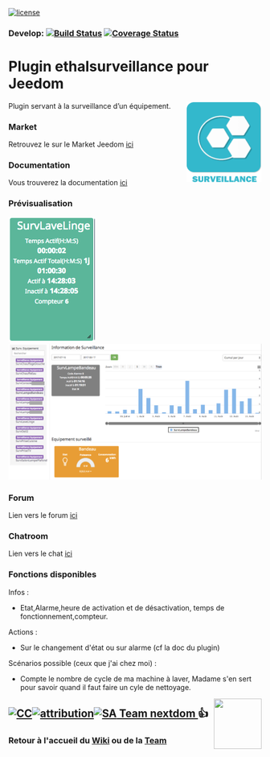[![license](https://img.shields.io/github/license/nextdom/plugin-ethalsurveillance.svg)](./LICENSE)

### Develop: [![Build Status](https://travis-ci.org/nextdom/plugin-ethalsurveillance.svg?branch=develop)](https://travis-ci.org/nextdom/plugin-ethalsurveillance)  [![Coverage Status](https://coveralls.io/repos/github/nextdom/plugin-ethalsurveillance/badge.svg?branch=develop)](https://coveralls.io/github/nextdom/plugin-ethalsurveillance?branch=develop)


# Plugin ethalsurveillance pour Jeedom

<img src="plugin_info/ethalsurveillance_icon.png" align="right" height="160" width="150">

Plugin servant à la surveillance d’un équipement.


### Market

Retrouvez le sur le Market Jeedom [ici](https://www.jeedom.com/market/index.php?v=d&p=market&type=plugin&&name=ethalsurveillance)


### Documentation

Vous trouverez la documentation [ici](https://nextdom.github.io/plugin-ethalsurveillance/fr_FR/)


### Prévisualisation

<img src="docs/images/utilisation3-widget.png"/>
<img src="docs/images/panel.png"/>

### Forum

Lien vers le forum [ici](https://www.jeedom.com/forum/viewtopic.php?f=144&t=24637)


### Chatroom

Lien vers le chat [ici](https://gitter.im/nextdom/plugin-ethalsurveillance)


### Fonctions disponibles

Infos :
* Etat,Alarme,heure de activation et de désactivation, temps de fonctionnement,compteur.

Actions :
* Sur le changement d'état ou sur alarme (cf la doc du plugin)

Scénarios possible (ceux que j'ai chez moi) :
* Compte le nombre de cycle de ma machine à laver, Madame s'en sert pour savoir quand il faut faire un cyle de nettoyage.

<img src="https://github.com/nextdom/nextdom/blob/master/images/nextdom.png" align="right" height="100" width="95">

## <a href="https://creativecommons.org/licenses/by-sa/4.0/"><img alt="CC" src="https://creativecommons.org/images/deed/cc_blue_x2.png" height="24px" width="24px"><img alt="attribution" src="https://creativecommons.org/images/deed/attribution_icon_blue_x2.png" height="24px" width="24px"><img alt="SA" src="https://creativecommons.org/images/deed/sa_blue_x2.png" height="24px" width="24px"> Team nextdom </a> 👍
### Retour à l'accueil du [Wiki](https://github.com/nextdom/nextdom/wiki) ou de la [Team](https://github.com/nextdom)
